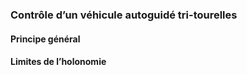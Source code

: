 ### Contrôle d’un véhicule autoguidé tri-tourelles

#### Principe général

#### Limites de l’holonomie
